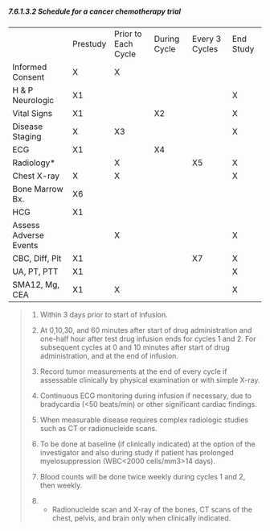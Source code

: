 ##### 7.6.1.3.2 Schedule for a cancer chemotherapy trial

|     |     |     |     |     |     |
| --- | --- | --- | --- | --- | --- |
|  | Prestudy | Prior to Each Cycle | During Cycle | Every 3 Cycles | End Study |
| Informed Consent | X | X |  |  |  |
| H & P Neurologic | X1 |  |  |  | X |
| Vital Signs | X1 |  | X2 |  | X |
| Disease Staging | X | X3 |  |  | X |
| ECG | X1 |  | X4 |  |  |
| Radiology* |  | X |  | X5 | X |
| Chest X-ray | X | X |  |  | X |
| Bone Marrow Bx. | X6 |  |  |  |  |
| HCG | X1 |  |  |  |  |
| Assess Adverse Events |  | X |  |  | X |
| CBC, Diff, Plt | X1 |  |  | X7 | X |
| UA, PT, PTT | X1 |  |  |  | X |
| SMA12, Mg, CEA | X1 | X |  |  | X |

> 1) Within 3 days prior to start of infusion.
>
> 2) At 0,10,30, and 60 minutes after start of drug administration and one-half hour after test drug infusion ends for cycles 1 and 2. For subsequent cycles at 0 and 10 minutes after start of drug administration, and at the end of infusion.
>
> 3) Record tumor measurements at the end of every cycle if assessable clinically by physical examination or with simple X-ray.
>
> 4) Continuous ECG monitoring during infusion if necessary, due to bradycardia (&lt;50 beats/min) or other significant cardiac findings.
>
> 5) When measurable disease requires complex radiologic studies such as CT or radionucleide scans.
>
> 6) To be done at baseline (if clinically indicated) at the option of the investigator and also during study if patient has prolonged myelosuppression (WBC&lt;2000 cells/mm3>14 days).
>
> 7) Blood counts will be done twice weekly during cycles 1 and 2, then weekly.
>
> 8) * Radionucleide scan and X-ray of the bones, CT scans of the chest, pelvis, and brain only when clinically indicated.
